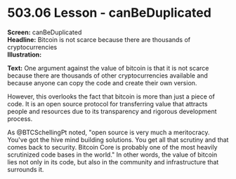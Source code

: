 # 503.06 Lesson - canBeDuplicated

**Screen:** canBeDuplicated\
**Headline:** Bitcoin is not scarce because there are thousands of cryptocurrencies\
**Illustration:**

**Text:** One argument against the value of bitcoin is that it is not scarce because there are thousands of other cryptocurrencies available and because anyone can copy the code and create their own version.&#x20;

However, this overlooks the fact that bitcoin is more than just a piece of code. It is an open source protocol for transferring value that attracts people and resources due to its transparency and rigorous development process.&#x20;

As @BTCSchellingPt noted, "open source is very much a meritocracy. You've got the hive mind building solutions. You get all that scrutiny and that comes back to security. Bitcoin Core is probably one of the most heavily scrutinized code bases in the world." In other words, the value of bitcoin lies not only in its code, but also in the community and infrastructure that surrounds it.
